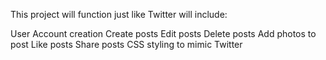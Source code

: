 This project will function just like Twitter will include:

User Account creation
Create posts
Edit posts
Delete posts
Add photos to post
Like posts
Share posts
CSS styling to mimic Twitter
